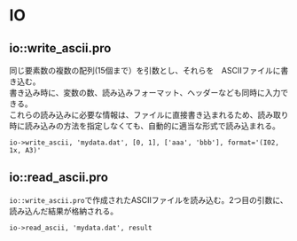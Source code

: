 # IO

## io::write_ascii.pro
同じ要素数の複数の配列(15個まで）を引数とし、それらを　ASCIIファイルに書き込む。 <br>
書き込み時に、変数の数、読み込みフォーマット、ヘッダーなども同時に入力できる。<br>
これらの読み込みに必要な情報は、ファイルに直接書き込まれるため、読み取り時に読み込みの方法を指定しなくても、自動的に適当な形式で読み込まれる。
```
io->write_ascii, 'mydata.dat', [0, 1], ['aaa', 'bbb'], format='(I02, 1x, A3)'
```

## io::read_ascii.pro
`io::write_ascii.pro`で作成されたASCIIファイルを読み込む。2つ目の引数に、読み込んだ結果が格納される。
```
io->read_ascii, 'mydata.dat', result
```
